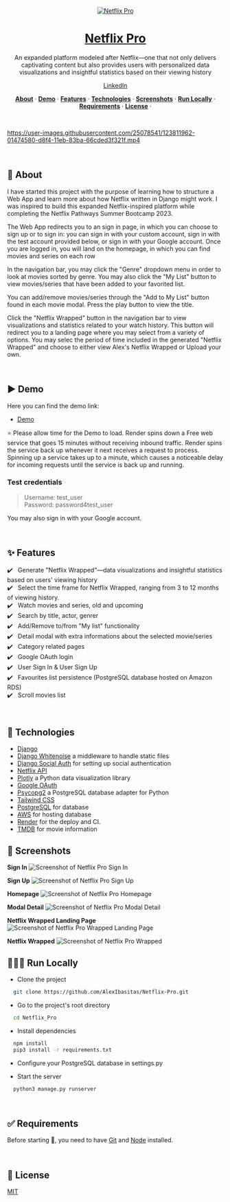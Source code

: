 <div align="center">
  <a href="https://netflix-pro-3mjv.onrender.com/login/">
    <img alt="Netflix Pro" src="https://github.com/AlexIbasitas/Netflix-Pro/blob/main/demo_images/Netflix-Pro.gif">
    <h1>Netflix Pro</h1>
  </a>
</div>




<p align="center">
  An expanded platform modeled after Netflix—one that not only delivers captivating content but also provides users with personalized data       visualizations and insightful statistics based on their viewing history
</p>

<p align="center">
  <a href="https://www.linkedin.com/in/alexibasitas/">
    LinkedIn
  </a>
</p>

<p align="center">
  <a href="#-about"><strong>About</strong></a> ·
  <a href="#%EF%B8%8F-demo"><strong>Demo</strong></a> ·
  <a href="#sparkles-features"><strong>Features</strong></a> ·
  <a href="#rocket-technologies"><strong>Technologies</strong></a> ·
  <a href="#-screenshots"><strong>Screenshots</strong></a> ·
  <a href="#-run-locally"><strong>Run Locally</strong></a> ·
  <a href="#white_check_mark-requirements"><strong>Requirements</strong></a> ·
  <a href="#-license"><strong>License</strong></a> ·
</p>
<br/>

https://user-images.githubusercontent.com/25078541/123811962-01474580-d8f4-11eb-83ba-66cded3f321f.mp4

<br/>

## 🎯 About

I have started this project with the purpose of learning how to structure a Web App and learn more about how Netflix written in Django might work. I was inspired to build this expanded Netflix-inspired platform while completing the Netflix Pathways Summer Bootcamp 2023.<br/>

The Web App redirects you to an sign in page, in which you can choose to sign up or to sign in: you can sign in with your custom account, sign in with the test account provided below, or sign in with your Google account. Once you are logged in, you will land on the homepage, in which you can find movies and series on each row<br/>

In the navigation bar, you may click the "Genre" dropdown menu in order to look at movies sorted by genre. You may also click the "My List" button to view movies/series that have been added to your favorited list.<br/>

You can add/remove movies/series through the "Add to My List" button found in each movie modal. Press the play button to view the title.<br/>

Click the "Netflix Wrapped" button in the navigation bar to view visualizations and statistics related to your watch history. This button will redirect you to a landing page where you may select from a variety of options. You may selec the period of time included in the generated "Netflix Wrapped" and choose to either view Alex's Netflix Wrapped or Upload your own.<br/>

<br/>

## ▶️ Demo

Here you can find the demo link:

- [Demo](https://netflix-pro-3mjv.onrender.com/)

⭐ Please allow time for the Demo to load. Render spins down a Free web service that goes 15 minutes without receiving inbound traffic. Render spins the service back up whenever it next receives a request to process. Spinning up a service takes up to a minute, which causes a noticeable delay for incoming requests until the service is back up and running.

### Test credentials

> Username: test_user<br/>
> Password: password4test_user<br/>

You may also sign in with your Google account.

<br/>

## :sparkles: Features
:heavy_check_mark: &nbsp;&nbsp;Generate "Netflix Wrapped"—data visualizations and insightful statistics based on users' viewing history<br />
:heavy_check_mark: &nbsp;&nbsp;Select the time frame for Netflix Wrapped, ranging from 3 to 12 months of viewing history.<br />
:heavy_check_mark: &nbsp;&nbsp;Watch movies and series, old and upcoming<br />
:heavy_check_mark: &nbsp;&nbsp;Search by title, actor, genrer<br />
:heavy_check_mark: &nbsp;&nbsp;Add/Remove to/from "My list" functionality<br />
:heavy_check_mark: &nbsp;&nbsp;Detail modal with extra informations about the selected movie/series<br />
:heavy_check_mark: &nbsp;&nbsp;Category related pages<br />
:heavy_check_mark: &nbsp;&nbsp;Google OAuth login<br />
:heavy_check_mark: &nbsp;&nbsp;User Sign In & User Sign Up<br />
:heavy_check_mark: &nbsp;&nbsp;Favourites list persistence (PostgreSQL database hosted on Amazon RDS)<br />
:heavy_check_mark: &nbsp;&nbsp;Scroll movies list<br />

<br/>

## :rocket: Technologies


- [Django](https://www.djangoproject.com/)
- [Django Whitenoise](https://whitenoise.readthedocs.io/en/stable/django.html) a middleware to handle static files
- [Django Social Auth](https://python-social-auth.readthedocs.io/en/latest/configuration/django.html) for setting up social authentication
- [Netflix API](https://www.netflix.com/viewingactivity)
- [Plotly](https://plotly.com/) a Python data visualization library
- [Google OAuth](https://cloud.google.com/apigee/docs/api-platform/security/oauth/access-tokens)
- [Psycopg2](https://pypi.org/project/psycopg2/) a PostgreSQL database adapter for Python 
- [Tailwind CSS](https://tailwindcss.com/)
- [PostgreSQL](https://www.postgresql.org/) for database
- [AWS](https://aws.amazon.com/) for hosting database
- [Render](https://render.com/) for the deploy and CI.
- [TMDB](https://www.themoviedb.org/) for movie information

## 📸 Screenshots

**Sign In**
![Screenshot of Netflix Pro Sign In](https://github.com/AlexIbasitas/Netflix-Pro/blob/main/demo_images/login_page.png)
<br/>

**Sign Up**
![Screenshot of Netflix Pro Sign Up](https://github.com/AlexIbasitas/Netflix-Pro/blob/main/demo_images/sign_up_page.png)
<br/>

**Homepage**
![Screenshot of Netflix Pro Homepage](https://github.com/AlexIbasitas/Netflix-Pro/blob/main/demo_images/home_page.png)
<br/>

**Modal Detail**
![Screenshot of Netflix Pro Modal Detail](https://github.com/AlexIbasitas/Netflix-Pro/blob/main/demo_images/modal.gif)
<br/>

**Netflix Wrapped Landing Page**
![Screenshot of Netflix Pro Wrapped Landing Page](https://github.com/AlexIbasitas/Netflix-Pro/blob/main/demo_images/netflix_wrapped_landing_page.png)
<br/>

**Netflix Wrapped**
![Screenshot of Netflix Pro Wrapped](https://github.com/AlexIbasitas/Netflix-Pro/blob/main/demo_images/netflix_wrapped.gif)
<br/>

## 👨🏻‍💻 Run Locally

- Clone the project

```bash
  git clone https://github.com/AlexIbasitas/Netflix-Pro.git
```

- Go to the project's root directory

```bash
  cd Netflix_Pro
```

- Install dependencies

```bash
  npm install
  pip3 install -r requirements.txt
```

- Configure your PostgreSQL database in settings.py

- Start the server

```bash
  python3 manage.py runserver
```

<br/>

## :white_check_mark: Requirements

Before starting :checkered_flag:, you need to have [Git](https://git-scm.com) and [Node](https://nodejs.org/en/) installed.

<br/>

## 📝 License

[MIT](https://github.com/AlexIbasitas/Netflix-Pro/blob/main/LICENSE.bib)

<br/>

